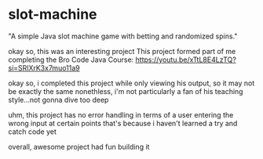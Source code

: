 # slot-machine

"A simple Java slot machine game with betting and randomized spins."

okay so, this was an interesting project
This project formed part of me completing the Bro Code Java Course:
https://youtu.be/xTtL8E4LzTQ?si=SRlXrK3x7muo11a9

okay so, i completed this project while only viewing his output, so it may not be exactly the same
nonethless, i'm not particularly a fan of his teaching style...not gonna dive too deep

uhm, this project has no error handling in terms of a user entering the wrong input at certain points
that's because i haven't learned a try and catch code yet

overall, awesome project had fun building it
